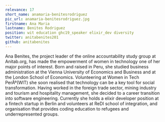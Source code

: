 ```yaml
---
relevance: 17
short_name: anamaria-benitesrodriguez
pic_url: anamaria-benitesrodriguez.jpg
firstname: Ana Maria
lastname: Benites Rodriguez
position: wit education ghc19_speaker elixir_dev diversity
twitter: anitabenites201
github: anitabenites
---
```


<p>Ana Benites, the project leader of the online accountability study group at Anitab.org, has made the empowerment of women in technology one of her major points of interest. Born and raised in Peru, she studied business administration at the Vienna University of Economics and Business and at the London School of Economics. Volunteering at Women in Tech PerÃº(WIT) she soon realised that technology can be a key tool for social transformation. Having worked in the foreign trade sector, mining industry and tourism and hospitality management, she decided to a career transition into software engineering. Currently she holds a elixir developer position at a fintech startup in Berlin and volunteers at ReDI school of integration, and organisation that provides coding education to refugees and underrepresented groups.
</p>
